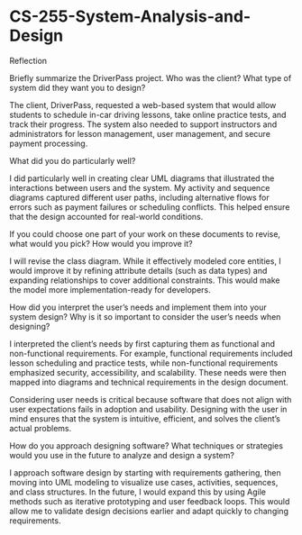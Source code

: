 # CS-255-System-Analysis-and-Design

Reflection 

Briefly summarize the DriverPass project. Who was the client? What type of system did they want you to design? 

The client, DriverPass, requested a web-based system that would allow students to schedule in-car driving lessons, take online practice tests, and track their progress. The system also needed to support instructors and administrators for lesson management, user management, and secure payment processing. 

What did you do particularly well? 

I did particularly well in creating clear UML diagrams that illustrated the interactions between users and the system. My activity and sequence diagrams captured different user paths, including alternative flows for errors such as payment failures or scheduling conflicts. This helped ensure that the design accounted for real-world conditions. 

If you could choose one part of your work on these documents to revise, what would you pick? How would you improve it? 

I will revise the class diagram. While it effectively modeled core entities, I would improve it by refining attribute details (such as data types) and expanding relationships to cover additional constraints. This would make the model more implementation-ready for developers. 

How did you interpret the user’s needs and implement them into your system design? Why is it so important to consider the user’s needs when designing? 

I interpreted the client’s needs by first capturing them as functional and non-functional requirements. For example, functional requirements included lesson scheduling and practice tests, while non-functional requirements emphasized security, accessibility, and scalability. These needs were then mapped into diagrams and technical requirements in the design document. 

Considering user needs is critical because software that does not align with user expectations fails in adoption and usability. Designing with the user in mind ensures that the system is intuitive, efficient, and solves the client’s actual problems.  

How do you approach designing software? What techniques or strategies would you use in the future to analyze and design a system? 

I approach software design by starting with requirements gathering, then moving into UML modeling to visualize use cases, activities, sequences, and class structures. In the future, I would expand this by using Agile methods such as iterative prototyping and user feedback loops. This would allow me to validate design decisions earlier and adapt quickly to changing requirements. 
